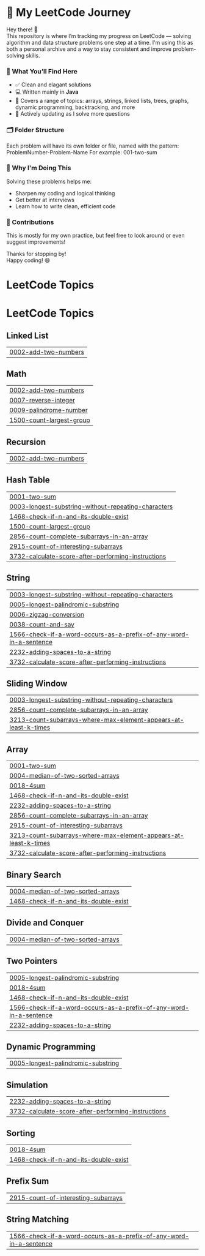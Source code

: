 # 📘 My LeetCode Journey

Hey there! 👋  
This repository is where I’m tracking my progress on LeetCode — solving algorithm and data structure problems one step at a time. I'm using this as both a personal archive and a way to stay consistent and improve problem-solving skills.

### 🧠 What You’ll Find Here

- ✅ Clean and elagant solutions
- 💻 Written mainly in **Java** 
- 🔢 Covers a range of topics: arrays, strings, linked lists, trees, graphs, dynamic programming, backtracking, and more
- 🌱 Actively updating as I solve more questions

### 🗂 Folder Structure

Each problem will have its own folder or file, named with the pattern: ProblemNumber-Problem-Name
For example: 001-two-sum

### 🚀 Why I'm Doing This

Solving these problems helps me:
- Sharpen my coding and logical thinking
- Get better at interviews
- Learn how to write clean, efficient code

### 🙌 Contributions

This is mostly for my own practice, but feel free to look around or even suggest improvements!

Thanks for stopping by!  
Happy coding! 😄  


# LeetCode Topics




<!---LeetCode Topics Start-->
# LeetCode Topics
## Linked List
|  |
| ------- |
| [0002-add-two-numbers](https://github.com/sreeharshinikotla/LeetCode/tree/master/0002-add-two-numbers) |
## Math
|  |
| ------- |
| [0002-add-two-numbers](https://github.com/sreeharshinikotla/LeetCode/tree/master/0002-add-two-numbers) |
| [0007-reverse-integer](https://github.com/sreeharshinikotla/LeetCode/tree/master/0007-reverse-integer) |
| [0009-palindrome-number](https://github.com/sreeharshinikotla/LeetCode/tree/master/0009-palindrome-number) |
| [1500-count-largest-group](https://github.com/sreeharshinikotla/LeetCode/tree/master/1500-count-largest-group) |
## Recursion
|  |
| ------- |
| [0002-add-two-numbers](https://github.com/sreeharshinikotla/LeetCode/tree/master/0002-add-two-numbers) |
## Hash Table
|  |
| ------- |
| [0001-two-sum](https://github.com/sreeharshinikotla/LeetCode/tree/master/0001-two-sum) |
| [0003-longest-substring-without-repeating-characters](https://github.com/sreeharshinikotla/LeetCode/tree/master/0003-longest-substring-without-repeating-characters) |
| [1468-check-if-n-and-its-double-exist](https://github.com/sreeharshinikotla/LeetCode/tree/master/1468-check-if-n-and-its-double-exist) |
| [1500-count-largest-group](https://github.com/sreeharshinikotla/LeetCode/tree/master/1500-count-largest-group) |
| [2856-count-complete-subarrays-in-an-array](https://github.com/sreeharshinikotla/LeetCode/tree/master/2856-count-complete-subarrays-in-an-array) |
| [2915-count-of-interesting-subarrays](https://github.com/sreeharshinikotla/LeetCode/tree/master/2915-count-of-interesting-subarrays) |
| [3732-calculate-score-after-performing-instructions](https://github.com/sreeharshinikotla/LeetCode/tree/master/3732-calculate-score-after-performing-instructions) |
## String
|  |
| ------- |
| [0003-longest-substring-without-repeating-characters](https://github.com/sreeharshinikotla/LeetCode/tree/master/0003-longest-substring-without-repeating-characters) |
| [0005-longest-palindromic-substring](https://github.com/sreeharshinikotla/LeetCode/tree/master/0005-longest-palindromic-substring) |
| [0006-zigzag-conversion](https://github.com/sreeharshinikotla/LeetCode/tree/master/0006-zigzag-conversion) |
| [0038-count-and-say](https://github.com/sreeharshinikotla/LeetCode/tree/master/0038-count-and-say) |
| [1566-check-if-a-word-occurs-as-a-prefix-of-any-word-in-a-sentence](https://github.com/sreeharshinikotla/LeetCode/tree/master/1566-check-if-a-word-occurs-as-a-prefix-of-any-word-in-a-sentence) |
| [2232-adding-spaces-to-a-string](https://github.com/sreeharshinikotla/LeetCode/tree/master/2232-adding-spaces-to-a-string) |
| [3732-calculate-score-after-performing-instructions](https://github.com/sreeharshinikotla/LeetCode/tree/master/3732-calculate-score-after-performing-instructions) |
## Sliding Window
|  |
| ------- |
| [0003-longest-substring-without-repeating-characters](https://github.com/sreeharshinikotla/LeetCode/tree/master/0003-longest-substring-without-repeating-characters) |
| [2856-count-complete-subarrays-in-an-array](https://github.com/sreeharshinikotla/LeetCode/tree/master/2856-count-complete-subarrays-in-an-array) |
| [3213-count-subarrays-where-max-element-appears-at-least-k-times](https://github.com/sreeharshinikotla/LeetCode/tree/master/3213-count-subarrays-where-max-element-appears-at-least-k-times) |
## Array
|  |
| ------- |
| [0001-two-sum](https://github.com/sreeharshinikotla/LeetCode/tree/master/0001-two-sum) |
| [0004-median-of-two-sorted-arrays](https://github.com/sreeharshinikotla/LeetCode/tree/master/0004-median-of-two-sorted-arrays) |
| [0018-4sum](https://github.com/sreeharshinikotla/LeetCode/tree/master/0018-4sum) |
| [1468-check-if-n-and-its-double-exist](https://github.com/sreeharshinikotla/LeetCode/tree/master/1468-check-if-n-and-its-double-exist) |
| [2232-adding-spaces-to-a-string](https://github.com/sreeharshinikotla/LeetCode/tree/master/2232-adding-spaces-to-a-string) |
| [2856-count-complete-subarrays-in-an-array](https://github.com/sreeharshinikotla/LeetCode/tree/master/2856-count-complete-subarrays-in-an-array) |
| [2915-count-of-interesting-subarrays](https://github.com/sreeharshinikotla/LeetCode/tree/master/2915-count-of-interesting-subarrays) |
| [3213-count-subarrays-where-max-element-appears-at-least-k-times](https://github.com/sreeharshinikotla/LeetCode/tree/master/3213-count-subarrays-where-max-element-appears-at-least-k-times) |
| [3732-calculate-score-after-performing-instructions](https://github.com/sreeharshinikotla/LeetCode/tree/master/3732-calculate-score-after-performing-instructions) |
## Binary Search
|  |
| ------- |
| [0004-median-of-two-sorted-arrays](https://github.com/sreeharshinikotla/LeetCode/tree/master/0004-median-of-two-sorted-arrays) |
| [1468-check-if-n-and-its-double-exist](https://github.com/sreeharshinikotla/LeetCode/tree/master/1468-check-if-n-and-its-double-exist) |
## Divide and Conquer
|  |
| ------- |
| [0004-median-of-two-sorted-arrays](https://github.com/sreeharshinikotla/LeetCode/tree/master/0004-median-of-two-sorted-arrays) |
## Two Pointers
|  |
| ------- |
| [0005-longest-palindromic-substring](https://github.com/sreeharshinikotla/LeetCode/tree/master/0005-longest-palindromic-substring) |
| [0018-4sum](https://github.com/sreeharshinikotla/LeetCode/tree/master/0018-4sum) |
| [1468-check-if-n-and-its-double-exist](https://github.com/sreeharshinikotla/LeetCode/tree/master/1468-check-if-n-and-its-double-exist) |
| [1566-check-if-a-word-occurs-as-a-prefix-of-any-word-in-a-sentence](https://github.com/sreeharshinikotla/LeetCode/tree/master/1566-check-if-a-word-occurs-as-a-prefix-of-any-word-in-a-sentence) |
| [2232-adding-spaces-to-a-string](https://github.com/sreeharshinikotla/LeetCode/tree/master/2232-adding-spaces-to-a-string) |
## Dynamic Programming
|  |
| ------- |
| [0005-longest-palindromic-substring](https://github.com/sreeharshinikotla/LeetCode/tree/master/0005-longest-palindromic-substring) |
## Simulation
|  |
| ------- |
| [2232-adding-spaces-to-a-string](https://github.com/sreeharshinikotla/LeetCode/tree/master/2232-adding-spaces-to-a-string) |
| [3732-calculate-score-after-performing-instructions](https://github.com/sreeharshinikotla/LeetCode/tree/master/3732-calculate-score-after-performing-instructions) |
## Sorting
|  |
| ------- |
| [0018-4sum](https://github.com/sreeharshinikotla/LeetCode/tree/master/0018-4sum) |
| [1468-check-if-n-and-its-double-exist](https://github.com/sreeharshinikotla/LeetCode/tree/master/1468-check-if-n-and-its-double-exist) |
## Prefix Sum
|  |
| ------- |
| [2915-count-of-interesting-subarrays](https://github.com/sreeharshinikotla/LeetCode/tree/master/2915-count-of-interesting-subarrays) |
## String Matching
|  |
| ------- |
| [1566-check-if-a-word-occurs-as-a-prefix-of-any-word-in-a-sentence](https://github.com/sreeharshinikotla/LeetCode/tree/master/1566-check-if-a-word-occurs-as-a-prefix-of-any-word-in-a-sentence) |
<!---LeetCode Topics End-->